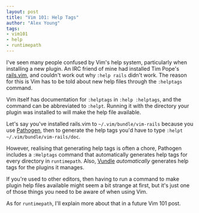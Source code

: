 ```yaml
---
layout: post
title: "Vim 101: Help Tags"
author: "Alex Young"
tags: 
- vim101
- help
- runtimepath
---
```


I've seen many people confused by Vim's help system, particularly when installing a new plugin.  An IRC friend of mine had installed Tim Pope's [rails.vim](https://github.com/tpope/vim-rails), and couldn't work out why `:help rails` didn't work.  The reason for this is Vim has to be told about new help files through the `:helptags` command.

Vim itself has documentation for `:helptags` in `:help :helptags`, and the command can be abbreviated to `:helpt`.  Running it with the directory your plugin was installed to will make the help file available.

Let's say you've installed rails.vim to `~/.vim/bundle/vim-rails` because you use [Pathogen](https://github.com/tpope/vim-pathogen), then to generate the help tags you'd have to type `:helpt ~/.vim/bundle/vim-rails/doc`.

However, realising that generating help tags is often a chore, Pathogen includes a `:Helptags` command that automatically generates help tags for every directory in `runtimepath`.  Also, [Vundle](https://github.com/gmarik/vundle) _automatically_ generates help tags for the plugins it manages.

If you're used to other editors, then having to run a command to make plugin help files available might seem a bit strange at first, but it's just one of those things you need to be aware of when using Vim.

As for `runtimepath`, I'll explain more about that in a future Vim 101 post.
